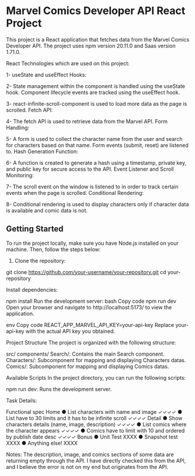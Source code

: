 # Marvel Comics Developer API React Project

This project is a React application that fetches data from the Marvel Comics Developer API. The project uses npm version 20.11.0 and Saas version 1.71.0.

React Technologies which are used on this project: 

1- useState and useEffect Hooks:

2- State management within the component is handled using the useState hook.
Component lifecycle events are tracked using the useEffect hook.

3- react-infinite-scroll-component is used to load more data as the page is scrolled.
Fetch API:

4- The fetch API is used to retrieve data from the Marvel API.
Form Handling:

5- A form is used to collect the character name from the user and search for characters based on that name. Form events (submit, reset) are listened to.
Hash Generation Function:

6- A function is created to generate a hash using a timestamp, private key, and public key for secure access to the API.
Event Listener and Scroll Monitoring:

7- The scroll event on the window is listened to in order to track certain events when the page is scrolled.
Conditional Rendering:

8- Conditional rendering is used to display characters only if character data is available and comic data is not.




## Getting Started

To run the project locally, make sure you have Node.js installed on your machine. Then, follow the steps below:

1. Clone the repository:


git clone https://github.com/your-username/your-repository.git
cd your-repository

Install dependencies:

npm install
Run the development server:
bash
Copy code
npm run dev
Open your browser and navigate to http://localhost:5173/ to view the application.

env
Copy code
REACT_APP_MARVEL_API_KEY=your-api-key
Replace your-api-key with the actual API key you obtained.

Project Structure
The project is organized with the following structure:

src/
components/
 Search/: Contains the main Search component.
  Characters/: Subcomponent for mapping and displaying Characters datas.
  Comics/: Subcomponent for mapping and displaying Comics datas.



Available Scripts
In the project directory, you can run the following scripts:

npm run dev: Runs the development server.

Task Details:

Functional spec
Home
● List characters with name and image  ✓✓✓✓
● List have to 30 limits and it has to be infinite scroll  ✓✓✓✓
Detail
● Show characters details (name, image, description)  ✓✓✓✓
● List comics where the character appears  ✓✓✓✓
● Comics have to limit with 10 and ordered by publish date desc  ✓✓✓✓
Bonus
● Unit Test XXXX
● Snapshot test XXXX
● Anything else! XXXX

Notes: The description, image, and comics sections of some data are returning empty through the API. I have directly checked this from the API, and I believe the error is not on my end but originates from the API.
